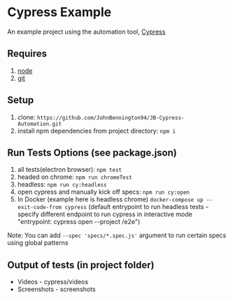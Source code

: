 # Cypress Example

An example project using the automation tool, [Cypress](https://www.cypress.io/)

## Requires
1. [node](https://nodejs.org/en/)
2. [git](https://git-scm.com/)

## Setup
1. clone: `https://github.com/JohnBennington94/JB-Cypress-Automation.git`
2. install npm dependencies from project directory: `npm i`

## Run Tests Options (see package.json)
1. all tests(electron browser): `npm test`
2. headed on chrome: `npm run chromeTest`
3. headless: `npm run cy:headless`
4. open cypress and manually kick off specs: `npm run cy:open`
5. In Docker (example here is headless chrome) `docker-compose up --exit-code-from cypress` (default entrypoint to run headless tests - specify different endpoint to run cypress in interactive mode "entrypoint: cypress open --project /e2e")

Note: You can add `--spec 'specs/*.spec.js'` argument to run certain specs using global patterns

## Output of tests (in project folder)
* Videos - cypress/videos
* Screenshots - screenshots